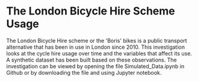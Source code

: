 # The London Bicycle Hire Scheme Usage

The London Bicycle Hire scheme or the 'Boris' bikes is a public transport alternative that has been in use in London since 2010.  This investigation looks at the cycle hire usage over time and the variables that affect its use. A synthetic dataset has been built based on these observations.  The investigation can be viewed by opening the file Simulated_Data.ipynb in Github or by downloading the file and using Jupyter notebook.
